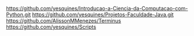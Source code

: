 https://github.com/yesquines/Introducao-a-Ciencia-da-Computacao-com-Python.git
https://github.com/yesquines/Projetos-Faculdade-Java.git
https://github.com/AlissonMMenezes/Terminus
https://github.com/yesquines/Scripts
